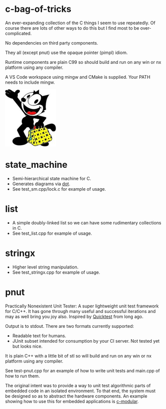 

# c-bag-of-tricks
An ever-expanding collection of the C things I seem to use repeatedly. Of course there are
lots of other ways to do this but I find most to be over-complicated.

No dependencies on third party components.

They all (except pnut) use the opaque pointer (pimpl) idiom.

Runtime components are plain C99 so should build and run on any win or nx platform using any compiler.

A VS Code workspace using mingw and CMake is supplied. Your PATH needs to include mingw.

![logo](felix.jpg)

# state_machine
- Semi-hierarchical state machine for C.
- Generates diagrams via [dot](https://www.graphviz.org/).
- See test_sm.cpp/lock.c for example of usage.

# list
- A simple doubly-linked list so we can have some rudimentary collections in C.
- See test_list.cpp for example of usage.

# stringx
- Higher level string manipulation.
- See test_stringx.cpp for example of usage.

# pnut
Practically Nonexistent Unit Tester: A super lightweight unit test framework for C/C++. It has gone
through many useful and successful iterations and may as well bring you joy also.
Inspired by [Quicktest](http://quicktest.sourceforge.net/) from long ago.

Output is to stdout. There are two formats currently supported:
- Readable text for humans.
- JUnit subset intended for consumption by your CI server. Not tested yet but looks nice.

It is plain C++ with a little bit of stl so will build and run on any win or nx platform using any compiler.

See test-pnut.cpp for an example of how to write unit tests and main.cpp of how to run them.

The original intent was to provide a way to unit test algorithmic parts of embedded code in an isolated
environment. To that end, the system must be designed so as to abstract the hardware components.
An example showing how to use this for embedded applications is [c-modular](https://github.com/cepthomas/c-modular).
